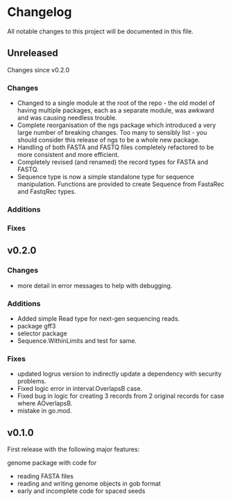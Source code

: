 # Changelog

All notable changes to this project will be documented in this file.

## Unreleased

Changes since v0.2.0

### Changes
- Changed to a single module at the root of the repo - the old model of
having multiple packages, each as a separate module, was awkward and was
causing needless trouble.
- Complete reorganisation of the ngs package which introduced a very
large number of breaking changes. Too many to sensibly list - you should
consider this release of ngs to be a whole new package.
 - Handling of both FASTA and FASTQ files completely refactored to be
 more consistent and more efficient. 
 - Completely revised (and renamed) the record types for FASTA and
 FASTQ.
 - Sequence type is now a simple standalone type for sequence
 manipulation. Functions are provided to create Sequence from FastaRec
 and FastqRec types.

### Additions

### Fixes

## v0.2.0

### Changes
- more detail in error messages to help with debugging.

### Additions
- Added simple Read type for next-gen sequencing reads.
- package gff3
- selector package
- Sequence.WithinLimits and test for same.

### Fixes
- updated logrus version to indirectly update a dependency with security
    problems.
- Fixed logic error in interval.OverlapsB case.
- Fixed bug in logic for creating 3 records from 2 original records for
    case where AOverlapsB.
- mistake in go.mod.

## v0.1.0

First release with the following major features:

genome package with code for
- reading FASTA files
- reading and writing genome objects in gob format
- early and incomplete code for spaced seeds
